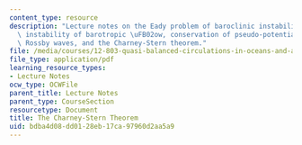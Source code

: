 ```yaml
---
content_type: resource
description: "Lecture notes on the Eady problem of baroclinic instability, Rayleigh\
  \ instability of barotropic \uFB02ow, conservation of pseudo-potential vorticity,\
  \ Rossby waves, and the Charney-Stern theorem."
file: /media/courses/12-803-quasi-balanced-circulations-in-oceans-and-atmospheres-fall-2009/bdba4d08dd0128eb17ca97960d2aa5a9_MIT12_803F09_lec20.pdf
file_type: application/pdf
learning_resource_types:
- Lecture Notes
ocw_type: OCWFile
parent_title: Lecture Notes
parent_type: CourseSection
resourcetype: Document
title: The Charney-Stern Theorem
uid: bdba4d08-dd01-28eb-17ca-97960d2aa5a9
---
```

